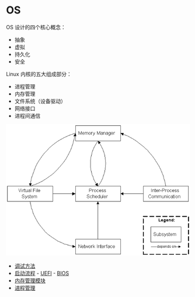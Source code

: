 # OS

OS 设计的四个核心概念：
- 抽象
- 虚拟
- 持久化
- 安全

Linux 内核的五大组成部分：
- 进程管理
- 内存管理
- 文件系统（设备驱动）
- 网络接口
- 进程间通信

![五大部分](README_img/kerner_5_main_part.gif)


- [调试方法](debug.md)
- [启动流程](startup.md)
        - [UEFI](uefi.md)
        - [BIOS](bios.md)
- [内存管理模块](memory_module.md)
- [进程管理](process.md)



